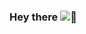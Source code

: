 ### Hey there ![👋]("https://www.google.com/url?sa=i&url=https%3A%2F%2Ftenor.com%2Fsearch%2Fwave-hand-gifs&psig=AOvVaw2IxuY3CMikZ3XJ9KItneC_&ust=1622732423124000&source=images&cd=vfe&ved=0CAIQjRxqFwoTCNjYu8Gb-fACFQAAAAAdAAAAABAI")

<!--
**Darshan-K-S-work/Darshan-K-S-work** is a ✨ _special_ ✨ repository because its `README.md` (this file) appears on your GitHub profile.

Here are some ideas to get you started:

- 🔭 I’m currently working on ...
- 🌱 I’m currently learning ...
- 👯 I’m looking to collaborate on ...
- 🤔 I’m looking for help with ...
- 💬 Ask me about ...
- 📫 How to reach me: ...
- 😄 Pronouns: ...
- ⚡ Fun fact: ...
-->
